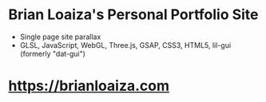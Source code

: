 # Brian Loaiza's Personal Portfolio Site
- Single page site parallax
- GLSL, JavaScript, WebGL, Three.js, GSAP, CSS3, HTML5, lil-gui (formerly "dat-gui")
# https://brianloaiza.com
